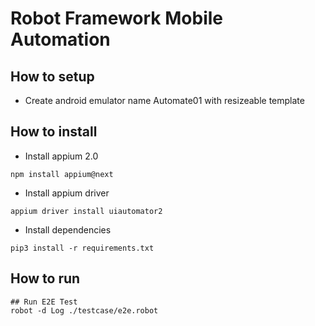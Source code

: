 # Robot Framework Mobile Automation

## How to setup
- Create android emulator name Automate01 with resizeable template

## How to install
- Install appium 2.0
```
npm install appium@next
```
- Install appium driver
```
appium driver install uiautomator2
```
- Install dependencies
```
pip3 install -r requirements.txt
```

## How to run
```
## Run E2E Test
robot -d Log ./testcase/e2e.robot
```
